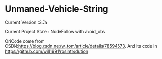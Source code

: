 # Unmaned-Vehicle-String

Current Version :3.7a  

Current Project State : NodeFollow with avoid_obs

OriCode come from CSDN:https://blog.csdn.net/w_tom/article/details/78594673. And its code in https://github.com/will1991/rosintrodution  

